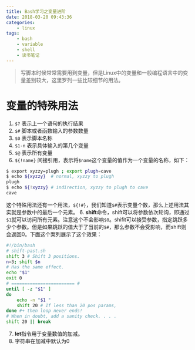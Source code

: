 ```yaml
---
title: Bash学习之变量进阶
date: 2018-03-20 09:43:36
categories:
    - linux
tags:
    - bash
    - variable
    - shell
    - 读书笔记
---
```


> 写脚本时候常常需要用到变量，但是Linux中的变量和一般编程语言中的变量差别较大，这里罗列一些比较细节的用法。

# 变量的特殊用法
1. `$?` 表示上一个语句的执行结果
2. `$#` 脚本或者函数输入的参数数量
3. `$0` 表示脚本名称
4. `$1-n` 表示具体输入的第几个变量
5. `$@` 表示所有变量
5. `${!name}` 间接引用，表示将`$name`这个变量的值作为一个变量的名称，如下：
```bash
$ export xyzzy=plugh ; export plugh=cave
$ echo ${xyzzy}  # normal, xyzzy to plugh
plugh
$ echo ${!xyzzy} # indirection, xyzzy to plugh to cave
cave
```
这个特殊用法还有一个用法，```${!#}```，我们知道`$#`表示变量个数，那么上述用法其实就是参数中的最后一个元素。
6. **shift**命令，shift可以将参数依次轮询，即通过`$1`就可以访问所有元素。注意这个不会影响`$0`。shifit可以接受参数，指定跳跃多少个参数。但是如果跳跃的值大于了当前的`$#`，那么参数不会受影响，而shift则会返回0。下面这个案列展示了这个效果：
```bash
#!/bin/bash
# shift-past.sh
shift 3 # Shift 3 positions.
n=3; shift $n
# Has the same effect.
echo "$1"
exit 0
# ======================== #
until [ -z "$1" ]
do
    echo -n "$1 "
    shift 20 # If less than 20 pos params,
done #+ then loop never ends!
# When in doubt, add a sanity check. . . .
shift 20 || break
```
7. **let**指令用于变量数值的加减。
8. 字符串在加减中默认为0

